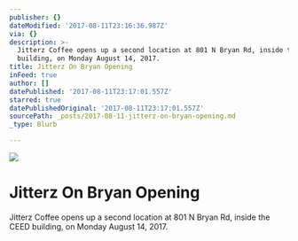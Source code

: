 ```yaml
---
publisher: {}
dateModified: '2017-08-11T23:16:36.987Z'
via: {}
description: >-
  Jitterz Coffee opens up a second location at 801 N Bryan Rd, inside the CEED
  building, on Monday August 14, 2017.
title: Jitterz On Bryan Opening
inFeed: true
author: []
datePublished: '2017-08-11T23:17:01.557Z'
starred: true
datePublishedOriginal: '2017-08-11T23:17:01.557Z'
sourcePath: _posts/2017-08-11-jitterz-on-bryan-opening.md
_type: Blurb

---
```

![](https://the-grid-user-content.s3-us-west-2.amazonaws.com/9a05ff58-b16e-4530-8ba3-017802d91eb5.jpg)

# Jitterz On Bryan Opening

Jitterz Coffee opens up a second location at 801 N Bryan Rd, inside the CEED building, on Monday August 14, 2017\.